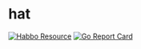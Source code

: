 # hat
[![Habbo Resource](https://github.com/Izzxt/hat/actions/workflows/main.yml/badge.svg?event=workflow_dispatch)](https://github.com/Izzxt/hat/actions/workflows/main.yml)
[![Go Report Card](https://goreportcard.com/badge/github.com/Izzxt/hat)](https://goreportcard.com/report/github.com/Izzxt/hat)

